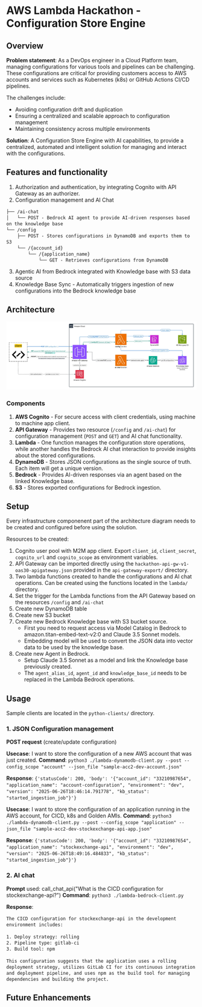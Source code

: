 # AWS Lambda Hackathon - Configuration Store Engine

## Overview

**Problem statement**: As a DevOps engineer in a Cloud Platform team, managing configurations for various tools and pipelines can be challenging. These configurations are critical for providing customers access to AWS accounts and services such as Kubernetes (k8s) or GitHub Actions CI/CD pipelines.

The challenges include:
- Avoiding configuration drift and duplication
- Ensuring a centralized and scalable approach to configuration management
- Maintaining consistency across multiple environments

**Solution**: A Configuration Store Engine with AI capabilities, to provide a centralized, automated and intelligent solution for managing and interact with the configurations.

## Features and functionality

1. Authorization and authentication, by integrating Cognito with API Gateway as an authorizer.
2. Configuration management and AI Chat

```
├── /ai-chat 
│   └── POST - Bedrock AI agent to provide AI-driven responses based on the knowledge base
└── /config
    ├── POST - Stores configurations in DynamoDB and exports them to S3
    └── /{account_id}
        └── /{application_name}
            └── GET - Retrieves configurations from DynamoDB
```

3. Agentic AI from Bedrock integrated with Knowledge base with S3 data source
4. Knowledge Base Sync - Automatically triggers ingestion of new configurations into the Bedrock knowledge base

## Architecture

![Alt text](hackathon-AWS-end2end-flow.jpeg "a title")

### Components

1. **AWS Cognito** - For secure access with client credentials, using machine to machine app client.
2. **API Gateway** - Provides two resource (```/config``` and ```/ai-chat```) for configuration management (```POST``` and ```GET```) and AI chat functionality.
3. **Lambda** - One function manages the configuration store operations, while another handles the Bedrock AI chat interaction to provide insights about the stored configurations.
4. **DynamoDB** - Stores JSON configurations as the single source of truth. Each item will get a unique version.
5. **Bedrock** - Provides AI-driven responses via an agent based on the linked Knowledge base.
6. **S3** - Stores exported configurations for Bedrock ingestion.



## Setup
Every infrastructure componenent part of the architecture diagram needs to be created and configured before using the solution. 

Resources to be created:
1. Cognito user pool with M2M app client. Export ```client_id```, ```client_secret```, ```cognito_url``` and ```cognito_scope``` as environment variables.
2. API Gateway can be imported directly using the ```hackathon-api-gw-v1-oas30-apigateway.json``` provided in the ```api-gateway-export/``` directory.
3. Two lambda functions created to handle the configurations and AI chat operations. Can be created using the functions located in the ```lambda/``` directory.
4. Set the trigger for the Lambda functions from the API Gateway based on the resources ```/config``` and ```/ai-chat```
5. Create new DynamoDB table
6. Create new S3 bucket
7. Create new Bedrock Knowledge base with S3 bucket source. 
    - First you need to request access via Model Catalog in Bedrock to amazon.titan-embed-text-v2:0 and Claude 3.5 Sonnet models.
    - Embedding model will be used to convert the JSON data into vector data to be used by the knowledge base.
8. Create new Agent in Bedrock. 
    - Setup Claude 3.5 Sonnet as a model and link the Knowledge base previously created.
    - The ```agent_alias_id```, ```agent_id``` and ```knowledge_base_id``` needs to be replaced in the Lambda Bedrock operations.

## Usage

Sample clients are located in the ```python-clients/``` directory.

### 1. JSON Configuration management 

**POST request** (create/update configuration)

**Usecase**: I want to store the configuration of a new AWS account that was just created.
**Command**: ``` python3 ./lambda-dynamodb-client.py --post --config_scope "account" --json_file "sample-acc2-dev-account.json"  ```

**Response**: ``` {'statusCode': 200, 'body': '{"account_id": "33210987654", "application_name": "account-configuration", "environment": "dev", "version": "2025-06-26T18:46:14.791778", "kb_status": "started_ingestion_job"}'} ```

**Usecase**: I want to store the configuration of an application running in the AWS account, for CICD, k8s and Golden AMIs.
**Command**: ``` python3 ./lambda-dynamodb-client.py --post --config_scope "application" --json_file "sample-acc2-dev-stockexchange-api-app.json" ```

**Response**: ``` {'statusCode': 200, 'body': '{"account_id": "33210987654", "application_name": "stockexchange-api", "environment": "dev", "version": "2025-06-26T18:49:16.484833", "kb_status": "started_ingestion_job"}'} ```


### 2. AI chat

**Prompt** used: call_chat_api("What is the CICD configuration for stockexchange-api?")
**Command**: ``` python3 ./lambda-bedrock-client.py  ```

**Response**: 
```
The CICD configuration for stockexchange-api in the development environment includes:

1. Deploy strategy: rolling
2. Pipeline type: gitlab-ci
3. Build tool: npm

This configuration suggests that the application uses a rolling deployment strategy, utilizes GitLab CI for its continuous integration and deployment pipeline, and uses npm as the build tool for managing dependencies and building the project. 
```

## Future Enhancements

